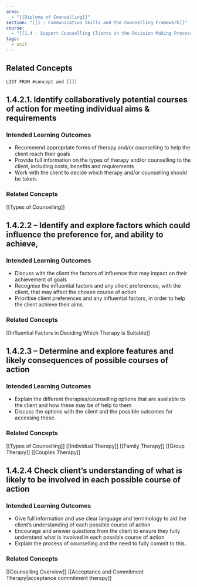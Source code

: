 ```yaml
---
area:
  - "[[Diploma of Counselling]]"
section: "[[1 - Communication Skills and the Counselling Framework]]"
course:
  - "[[1.4 - Support Counselling Clients in the Decision Making Process]]"
tags:
  - unit
---
```

## Related Concepts
```dataview
LIST FROM #concept and [[]]
```
## 1.4.2.1. Identify collaboratively potential courses of action for meeting individual aims & requirements


### Intended Learning Outcomes
- Recommend appropriate forms of therapy and/or counselling to help the client reach their goals
- Provide full information on the types of therapy and/or counselling to the client, including costs, benefits and requirements
- Work with the client to decide which therapy and/or counselling should be taken.

### Related Concepts
[[Types of Counselling]]


## 1.4.2.2 – Identify and explore factors which could influence the preference for, and ability to achieve,

### Intended Learning Outcomes
- Discuss with the client the factors of influence that may impact on their achievement of goals
- Recognise the influential factors and any client preferences, with the client, that may affect the chosen course of action
- Prioritise client preferences and any influential factors, in order to help the client achieve their aims.

### Related Concepts
[[Influential Factors in Deciding Which Therapy is Suitable]]


## 1.4.2.3 – Determine and explore features and likely consequences of possible courses of action
### Intended Learning Outcomes
- Explain the different therapies/counselling options that are available to the client and how these may be of help to them
- Discuss the options with the client and the possible outcomes for accessing these.

### Related Concepts
[[Types of Counselling]]
[[Individual Therapy]]
[[Family Therapy]]
[[Group Therapy]]
[[Couples Therapy]]


## 1.4.2.4 Check client’s understanding of what is likely to be involved in each possible course of action

### Intended Learning Outcomes
- Give full information and use clear language and terminology to aid the client’s understanding of each possible course of action
- Encourage and answer questions from the client to ensure they fully understand what is involved in each possible course of action 
- Explain the process of counselling and the need to fully commit to this.

### Related Concepts
[[Counselling Overview]]
[[Acceptance and Commitment Therapy|acceptance commitment therapy]]
